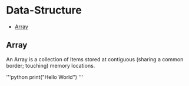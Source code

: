 # Data-Structure
 * [Array](##Array)
 
## Array

An Array is a collection of Items stored at contiguous (sharing a common border; touching) memory locations.

'''python
print("Hello World")
'''